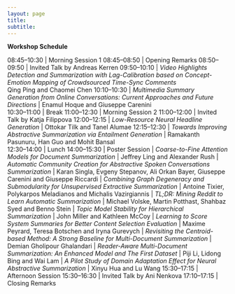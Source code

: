 ```yaml
---
layout: page
title: 
subtitle: 
---
```


**Workshop Schedule**

08:45–10:30	| Morning Session 1
08:45–08:50	| Opening Remarks
08:50–09:50	| Invited Talk by Andreas Kerren
09:50–10:10	| *Video Highlights Detection and Summarization with Lag-Calibration based on Concept-Emotion Mapping of Crowdsourced Time-Sync Comments* <br/>
            Qing Ping and Chaomei Chen
10:10–10:30	| *Multimedia Summary Generation from Online Conversations: Current Approaches and Future Directions*
            | Enamul Hoque and Giuseppe Carenini            
10:30–11:00	| Break
11:00–12:30	| Morning Session 2
11:00–12:00	| Invited Talk by Katja Filippova
12:00–12:15	| *Low-Resource Neural Headline Generation*
            | Ottokar Tilk and Tanel Alumae
12:15–12:30	| *Towards Improving Abstractive Summarization via Entailment Generation*
            | Ramakanth Pasunuru, Han Guo and Mohit Bansal            
12:30–14:00	| Lunch
14:00–15:30	| Poster Session
 	                    | *Coarse-to-Fine Attention Models for Document Summarization*
                      | Jeffrey Ling and Alexander Rush
 	                    | *Automatic Community Creation for Abstractive Spoken Conversations Summarization*
 	          | Karan Singla, Evgeny Stepanov, Ali Orkan Bayer, Giuseppe Carenini and Giuseppe Riccardi
 	 	        | *Combining Graph Degeneracy and Submodularity for Unsupervised Extractive Summarization*
 	          | Antoine Tixier, Polykarpos Meladianos and Michalis Vazirgiannis
 	 	        | *TL;DR: Mining Reddit to Learn Automatic Summarization*
 	          | Michael Volske, Martin Potthast, Shahbaz Syed and Benno Stein
 	 	        | *Topic Model Stability for Hierarchical Summarization*
 	          | John Miller and Kathleen McCoy
 	 	        | *Learning to Score System Summaries for Better Content Selection Evaluation*
 	          | Maxime Peyrard, Teresa Botschen and Iryna Gurevych
 	 	        | *Revisiting the Centroid-based Method: A Strong Baseline for Multi-Document Summarization*
 	          | Demian Gholipour Ghalandari
 	 	        | *Reader-Aware Multi-Document Summarization: An Enhanced Model and The First Dataset*
 	          | Piji Li, Lidong Bing and Wai Lam
 	 	        | *A Pilot Study of Domain Adaptation Effect for Neural Abstractive Summarization*
 	          | Xinyu Hua and Lu Wang
15:30–17:15	| Afternoon Session
15:30–16:30	| Invited Talk by Ani Nenkova
17:10–17:15	| Closing Remarks
 
